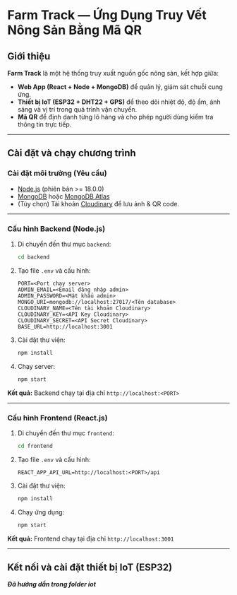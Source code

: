 # Farm Track — Ứng Dụng Truy Vết Nông Sản Bằng Mã QR

## Giới thiệu

**Farm Track** là một hệ thống truy xuất nguồn gốc nông sản, kết hợp giữa:

* **Web App (React + Node + MongoDB)** để quản lý, giám sát chuỗi cung ứng.
* **Thiết bị IoT (ESP32 + DHT22 + GPS)** để theo dõi nhiệt độ, độ ẩm, ánh sáng và vị trí trong quá trình vận chuyển.
* **Mã QR** để định danh từng lô hàng và cho phép người dùng kiểm tra thông tin trực tiếp.

---

## Cài đặt và chạy chương trình

### Cài đặt môi trường (Yêu cầu)

* [Node.js](https://nodejs.org/) (phiên bản >= 18.0.0)
* [MongoDB](https://www.mongodb.com/try/download/community) hoặc [MongoDB Atlas](https://www.mongodb.com/cloud/atlas)
* (Tùy chọn) Tài khoản [Cloudinary](https://cloudinary.com/) để lưu ảnh & QR code.

---

### Cấu hình Backend (Node.js)

1. Di chuyển đến thư mục `backend`:

   ```bash
   cd backend
   ```
2. Tạo file `.env` và cấu hình:

   ```env
   PORT=<Port chạy server>
   ADMIN_EMAIL=<Email đăng nhập admin>
   ADMIN_PASSWORD=<Mật khẩu admin>
   MONGO_URI=mongodb://localhost:27017/<Tên database>
   CLOUDINARY_NAME=<Tên tài khoản Cloudinary>
   CLOUDINARY_KEY=<API Key Cloudinary>
   CLOUDINARY_SECRET=<API Secret Cloudinary>
   BASE_URL=http://localhost:3001
   ```
3. Cài đặt thư viện:

   ```bash
   npm install
   ```
4. Chạy server:

   ```bash
   npm start
   ```

**Kết quả:** Backend chạy tại địa chỉ `http://localhost:<PORT>`

---

### Cấu hình Frontend (React.js)

1. Di chuyển đến thư mục `frontend`:

   ```bash
   cd frontend
   ```
2. Tạo file `.env` và cấu hình:

   ```env
   REACT_APP_API_URL=http://localhost:<PORT>/api
   ```
3. Cài đặt thư viện:

   ```bash
   npm install
   ```
4. Chạy ứng dụng:

   ```bash
   npm start
   ```

**Kết quả:** Frontend chạy tại địa chỉ `http://localhost:3001`

---

## Kết nối và cài đặt thiết bị IoT (ESP32)

***Đã hướng dẫn trong folder iot***
